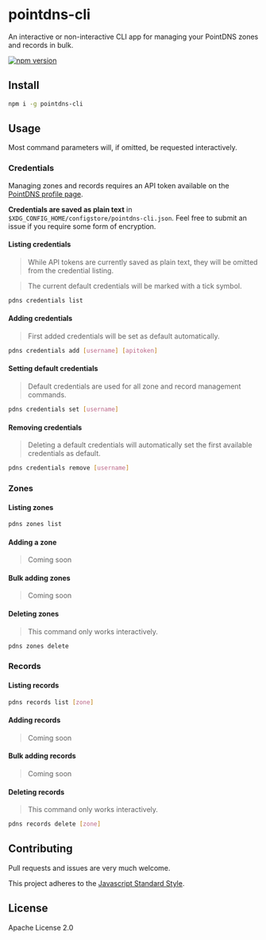 # pointdns-cli

An interactive or non-interactive CLI app for managing your PointDNS zones and records in bulk.

[![npm version](https://badge.fury.io/js/pointdns-cli.svg)](https://badge.fury.io/js/pointdns-cli)

## Install

```sh
npm i -g pointdns-cli
```

## Usage

Most command parameters will, if omitted, be requested interactively.

### Credentials

Managing zones and records requires an API token available on the [PointDNS profile page](https://app.pointhq.com/profile).

**Credentials are saved as plain text** in `$XDG_CONFIG_HOME/configstore/pointdns-cli.json`. Feel free to submit an issue if you require some form of encryption.

#### Listing credentials

> While API tokens are currently saved as plain text, they will be omitted from the credential listing.

> The current default credentials will be marked with a tick symbol.

```sh
pdns credentials list
```

#### Adding credentials

> First added credentials will be set as default automatically.

```sh
pdns credentials add [username] [apitoken]
```

#### Setting default credentials

> Default credentials are used for all zone and record management commands.

```sh
pdns credentials set [username]
```

#### Removing credentials

> Deleting a default credentials will automatically set the first available credentials as default.

```sh
pdns credentials remove [username]
```

### Zones

#### Listing zones

```sh
pdns zones list
```

#### Adding a zone

> Coming soon

#### Bulk adding zones

> Coming soon

#### Deleting zones

> This command only works interactively.

```sh
pdns zones delete
```

### Records

#### Listing records

```sh
pdns records list [zone]
```

#### Adding records

> Coming soon

#### Bulk adding records

> Coming soon

#### Deleting records

> This command only works interactively.

```sh
pdns records delete [zone]
```

## Contributing

Pull requests and issues are very much welcome.

This project adheres to the [Javascript Standard Style](https://standardjs.com/).

## License

Apache License 2.0

